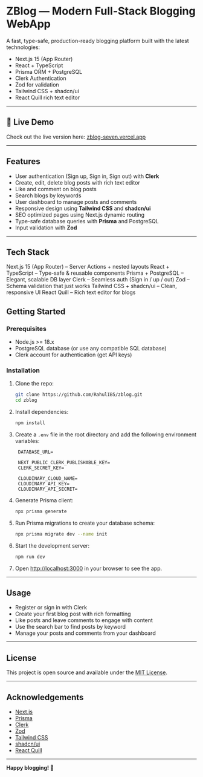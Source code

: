 

# ZBlog — Modern Full-Stack Blogging WebApp

A fast, type-safe, production-ready blogging platform built with the latest technologies:

- Next.js 15 (App Router)
- React + TypeScript
- Prisma ORM + PostgreSQL
- Clerk Authentication
- Zod for validation
- Tailwind CSS + shadcn/ui
- React Quill rich text editor

---

## 🚀 Live Demo

Check out the live version here: [zblog-seven.vercel.app](https://zblog-seven.vercel.app)

---

## Features

- User authentication (Sign up, Sign in, Sign out) with **Clerk**
- Create, edit, delete blog posts with rich text editor
- Like and comment on blog posts
- Search blogs by keywords
- User dashboard to manage posts and comments
- Responsive design using **Tailwind CSS** and **shadcn/ui**
- SEO optimized pages using Next.js dynamic routing
- Type-safe database queries with **Prisma** and PostgreSQL
- Input validation with **Zod**

---

## Tech Stack

Next.js 15 (App Router) – Server Actions + nested layouts
React + TypeScript – Type-safe & reusable components
Prisma + PostgreSQL – Elegant, scalable DB layer
Clerk – Seamless auth (Sign in / up / out)
Zod – Schema validation that just works
Tailwind CSS + shadcn/ui – Clean, responsive UI
React Quill – Rich text editor for blogs

## Getting Started

### Prerequisites

- Node.js >= 18.x
- PostgreSQL database (or use any compatible SQL database)
- Clerk account for authentication (get API keys)

### Installation

1. Clone the repo:

   ````bash
   git clone https://github.com/RahulIB5/zblog.git
   cd zblog
   ````

2. Install dependencies:

   ```bash
   npm install
   ```

3. Create a `.env` file in the root directory and add the following environment variables:

   ```env
    DATABASE_URL=

    NEXT_PUBLIC_CLERK_PUBLISHABLE_KEY=
    CLERK_SECRET_KEY=

    CLOUDINARY_CLOUD_NAME=
    CLOUDINARY_API_KEY=
    CLOUDINARY_API_SECRET=
   ```

4. Generate Prisma client:

   ```bash
   npx prisma generate
   ```

5. Run Prisma migrations to create your database schema:

   ```bash
   npx prisma migrate dev --name init
   ```

6. Start the development server:

   ```bash
   npm run dev
   ```

7. Open [http://localhost:3000](http://localhost:3000) in your browser to see the app.

---

## Usage

* Register or sign in with Clerk
* Create your first blog post with rich formatting
* Like posts and leave comments to engage with content
* Use the search bar to find posts by keyword
* Manage your posts and comments from your dashboard

---

## License

This project is open source and available under the [MIT License](LICENSE).

---


## Acknowledgements

* [Next.js](https://nextjs.org/)
* [Prisma](https://www.prisma.io/)
* [Clerk](https://clerk.com/)
* [Zod](https://zod.dev/)
* [Tailwind CSS](https://tailwindcss.com/)
* [shadcn/ui](https://ui.shadcn.com/)
* [React Quill](https://github.com/zenoamaro/react-quill)

---

**Happy blogging! 🚀**

